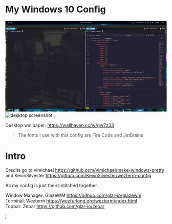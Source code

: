 # My Windows 10 Config
![cli screenshot](screenshot.png)
![desktop screenshot](screenshot2.png)

Desktop wallpaper: https://wallhaven.cc/w/gw7z33

> The fonts I use with this config are Fira Code and JetBrains

# Intro

Credits go to vimichael https://github.com/vimichael/make-windows-pretty  
and KevinSilvester https://github.com/KevinSilvester/wezterm-config  
  
As my config is just theirs stitched together.  

Window Manager: GlazeWM https://github.com/glzr-io/glazewm  
Terminal: Wezterm https://wezfurlong.org/wezterm/index.html  
Topbar: Zebar https://github.com/glzr-io/zebar  



j